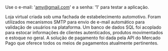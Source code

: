 Use o e-mail: 'amy@gmail.com' e a senha: '1' para testar a aplicação.

Loja virtual criada sob uma fachada de estabelecimento automotivo. Foram utilizados mecanismos SMTP para envio de e-mail automático para validação de usuários na plataforma.
Um banco de dados SQL foi acoplado para estocar informações de clientes autenticados, produtos movimentados e estoque no geral.
A solução de pagamento foi dada pela API do Mercado Pago que oferece todos os meios de pagamentos atualmente pertinentes. 
